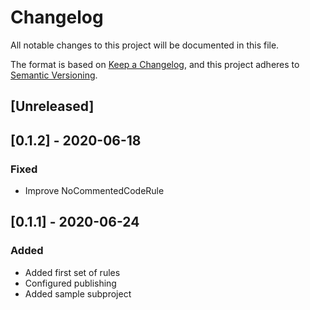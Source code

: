 # Changelog
All notable changes to this project will be documented in this file.

The format is based on [Keep a Changelog](https://keepachangelog.com/en/1.0.0/),
and this project adheres to [Semantic Versioning](https://semver.org/spec/v2.0.0.html).

## [Unreleased]

## [0.1.2] - 2020-06-18
### Fixed
- Improve NoCommentedCodeRule

## [0.1.1] - 2020-06-24
### Added
- Added first set of rules
- Configured publishing
- Added sample subproject 










